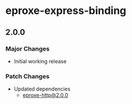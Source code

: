 # eproxe-express-binding

## 2.0.0

### Major Changes

- Initial working release

### Patch Changes

- Updated dependencies
  - eproxe-http@2.0.0
